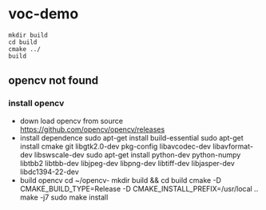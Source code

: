 # voc-demo
    mkdir build
    cd build
    cmake ../
    build
## opencv not found 
### install opencv
* down load opencv from source 
	https://github.com/opencv/opencv/releases
* install dependence
	sudo apt-get install build-essential
	sudo apt-get install cmake git libgtk2.0-dev pkg-config libavcodec-dev libavformat-dev libswscale-dev
	sudo apt-get install python-dev python-numpy libtbb2 libtbb-dev libjpeg-dev libpng-dev libtiff-dev libjasper-dev libdc1394-22-dev
* build opencv
	cd ~/opencv-
	mkdir build && cd build
	cmake -D CMAKE_BUILD_TYPE=Release -D CMAKE_INSTALL_PREFIX=/usr/local ..
	make -j7
	sudo make install
